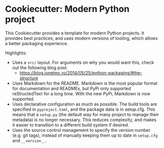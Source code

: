 # Cookiecutter: Modern Python project

This Cookiecutter provides a template for modern Python projects. It provides
best practices, and uses modern versions of tooling, which allows a better
packaging experience.

Highlights:

-   Uses a `src/` layout. For arguments on why you would want this, check out
    the following blog post:
    -   https://blog.ionelmc.ro/2014/05/25/python-packaging/#the-structure
-   Uses Markdown for the README. Markdown is the most popular format for
    documentation and READMEs, but PyPi only supported reStructedText for a
    long time. With the new PyPi, Markdown is now supported.
-   Uses declarative configuration as much as possible. The build tools are
    specified in `pyproject.toml`, and the package data is in setup.cfg. This
    means that a `setup.py` (the default way for many project to manage their
    metadata) is no longer necessary. This reduces complexity, and makes it
    easier to transition to a different build system if desired.
-   Uses the source control management to specify the version number (e.g. git
    tags), instead of manually keeping them up to date in `setup.cfg` and
    `__version__`.
